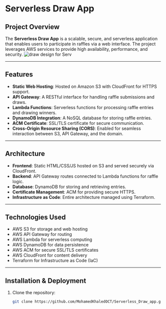 # Serverless Draw App

## Project Overview
The **Serverless Draw App** is a scalable, secure, and serverless application that enables users to participate in raffles via a web interface. The project leverages AWS services to provide high availability, performance, and security.
![draw design for Serv](https://github.com/user-attachments/assets/6e8df58b-7522-4eb4-ab41-7fb9ad0ab36a)



---

## Features
- **Static Web Hosting**: Hosted on Amazon S3 with CloudFront for HTTPS support.
- **API Gateway**: A RESTful interface for handling raffle submissions and draws.
- **Lambda Functions**: Serverless functions for processing raffle entries and drawing winners.
- **DynamoDB Integration**: A NoSQL database for storing raffle entries.
- **ACM Certificate**: SSL/TLS certificate for secure communication.
- **Cross-Origin Resource Sharing (CORS)**: Enabled for seamless interaction between S3, API Gateway, and the domain.

---

## Architecture
- **Frontend**: Static HTML/CSS/JS hosted on S3 and served securely via CloudFront.
- **Backend**: API Gateway routes connected to Lambda functions for raffle logic.
- **Database**: DynamoDB for storing and retrieving entries.
- **Certificate Management**: ACM for providing secure HTTPS.
- **Infrastructure as Code**: Entire architecture managed using Terraform.

---

## Technologies Used
- AWS S3 for storage and web hosting
- AWS API Gateway for routing
- AWS Lambda for serverless computing
- AWS DynamoDB for data persistence
- AWS ACM for secure SSL/TLS certificates
- AWS CloudFront for content delivery
- Terraform for Infrastructure as Code (IaC)

---

## Installation & Deployment
1. Clone the repository:
   ```bash
   git clone https://github.com/MohamedKhaledOCT/Serverless_Draw_app.git
